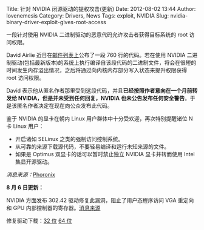 Title: 针对 NVIDIA 闭源驱动的提权攻击(更新)
Date: 2012-08-02 13:44
Author: lovenemesis
Category: Drivers, News
Tags: exploit, NVIDIA
Slug: nvidia-binary-driver-exploit-gives-root-access

一段针对使用 NVIDIA 二进制驱动的恶意代码允许攻击者获得目标系统的 root
访问权限。

David Airlie
近日在[邮件列表上](http://permalink.gmane.org/gmane.comp.security.full-disclosure/86747)公布了一段
760 行的代码。若在使用 NVIDIA
二进制驱动(包括最新版本)的系统上执行编译自该段代码的二进制文件，将会在很短的时间发生内存溢出情况，之后将通过向内核内存部分写入状态来提升权限获得
root 访问权限。

David
表示他从匿名作者那里受到这段代码，并且**已经按照作者意向在一个月前转发给
NVIDIA，但是并未受到任何回复，NVIDIA
也未公告发布任何安全警告**。于是该匿名作者决定在现在向公众发布此代码。

鉴于 NVIDIA 的显卡在朝内 Linux 用户群体中十分受欢迎，再次特别提醒诸位 N
卡 Linux 用户：

-   开启诸如 SELinux 之类的强制访问控制系统。
-   从可靠的来源下载源代码，不要轻易编译和运行未知来源的文件。
-   如果是 Optimus 双显卡的话可以暂时禁止独立 NVIDIA 显卡并转而使用
    Intel 集显开源驱动。

*消息来源：*[Phoronix](http://www.phoronix.com/scan.php?page=news_item&px=MTE1MTk)

**8 月 6 日更新：**

NVIDIA 方面发布 302.42 驱动修复此漏洞，阻止了用户态程序访问 VGA 重定向和
GPU
内部控制器的寄存器。[消息来源](http://www.phoronix.com/scan.php?page=news_item&px=MTE1Mzk)

修复驱动下载：[32
位](ftp://download.nvidia.com/XFree86/Linux-x86/304.32/) [64
位](ftp://download.nvidia.com/XFree86/Linux-x86_64/304.32/)
